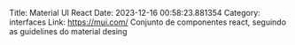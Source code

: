 Title: Material UI React
Date: 2023-12-16 00:58:23.881354
Category: interfaces
Link: https://mui.com/
Conjunto de componentes react, seguindo as guidelines do material desing
